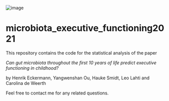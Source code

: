 ![image](https://user-images.githubusercontent.com/22709846/123261573-35d38f80-d4f7-11eb-864d-0a9fad964958.png)

# microbiota_executive_functioning2021

This repository contains the code for the statistical analysis of the paper

*Can gut microbiota throughout the first 10 years of life predict executive functioning in childhood?*

by Henrik Eckermann, Yangwenshan Ou, Hauke Smidt, Leo Lahti and Carolina de Weerth

Feel free to contact me for any related questions.




